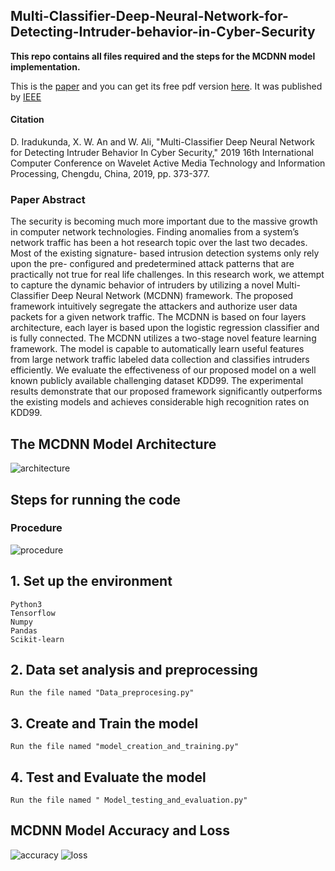 ## Multi-Classifier-Deep-Neural-Network-for-Detecting-Intruder-behavior-in-Cyber-Security

**This repo contains all files required and the steps for the MCDNN  model implementation.**

This is the  [paper](https://ieeexplore.ieee.org/document/9067548/authors#authors) and you can get its free pdf version [here](https://github.com/Desire100/Multi-Classifier-Deep-Neural-Network-for-Detecting-Intruder-behavior-in-Cyber-Security-/blob/master/Paper.pdf). It was published by [IEEE](https://ieeexplore.ieee.org/document/9067548/authors#authors) 

#### Citation 

D. Iradukunda, X. W. An and W. Ali, "Multi-Classifier Deep Neural Network for Detecting Intruder Behavior In Cyber Security," 2019 16th International Computer Conference on Wavelet Active Media Technology and Information Processing, Chengdu, China, 2019, pp. 373-377.

### Paper Abstract


The security is becoming much more important due
to the massive growth in computer network technologies. Finding
anomalies from a system’s network traffic has been a hot research
topic over the last two decades. Most of the existing signature-
based intrusion detection systems only rely upon the pre-
configured and predetermined attack patterns that are practically
not true for real life challenges. In this research work, we attempt
to capture the dynamic behavior of intruders by utilizing a novel
Multi-Classifier Deep Neural Network (MCDNN) framework.
The proposed framework intuitively segregate the attackers and
authorize user data packets for a given network traffic. The
MCDNN is based on four layers architecture, each layer is based
upon the logistic regression classifier and is fully connected. The
MCDNN utilizes a two-stage novel feature learning framework.
The model is capable to automatically learn useful features
from large network traffic labeled data collection and classifies
intruders efficiently. We evaluate the effectiveness of our proposed
model on a well known publicly available challenging dataset
KDD99. The experimental results demonstrate that our proposed
framework significantly outperforms the existing models and
achieves considerable high recognition rates on KDD99.

## The MCDNN Model Architecture
![architecture](https://user-images.githubusercontent.com/35916017/72090710-8bd76600-3349-11ea-985f-c28075c59f60.png)

## Steps for running the code

### Procedure
![procedure](https://user-images.githubusercontent.com/35916017/72092201-cee70880-334c-11ea-8cd2-f9010958e122.png)

## 1. Set up the environment

    Python3
    Tensorflow
    Numpy
    Pandas
    Scikit-learn

## 2. Data set analysis and preprocessing
    Run the file named "Data_preprocesing.py"
## 3. Create and Train the model
    Run the file named "model_creation_and_training.py"
## 4. Test and Evaluate the model
    Run the file named " Model_testing_and_evaluation.py"  
    
## MCDNN Model Accuracy and Loss
![accuracy](https://user-images.githubusercontent.com/35916017/72091249-af4ee080-334a-11ea-82d8-416c711304dd.png) ![loss](https://user-images.githubusercontent.com/35916017/72091295-cbeb1880-334a-11ea-89ac-b2fd292b3237.png)





